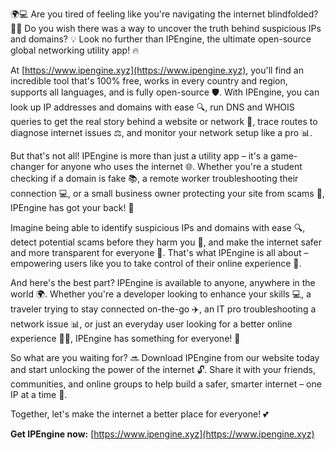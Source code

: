 🌍💻 Are you tired of feeling like you're navigating the internet blindfolded? 🙅‍♂️ Do you wish there was a way to uncover the truth behind suspicious IPs and domains? 💡 Look no further than IPEngine, the ultimate open-source global networking utility app! 🔥

At [https://www.ipengine.xyz](https://www.ipengine.xyz), you'll find an incredible tool that's 100% free, works in every country and region, supports all languages, and is fully open-source 🛡️. With IPEngine, you can look up IP addresses and domains with ease 🔍, run DNS and WHOIS queries to get the real story behind a website or network 💸, trace routes to diagnose internet issues ⚖️, and monitor your network setup like a pro 📊.

But that's not all! IPEngine is more than just a utility app – it's a game-changer for anyone who uses the internet 🌐. Whether you're a student checking if a domain is fake 📚, a remote worker troubleshooting their connection 💻, or a small business owner protecting your site from scams 🏢, IPEngine has got your back! 🙌

Imagine being able to identify suspicious IPs and domains with ease 🔍, detect potential scams before they harm you 💸, and make the internet safer and more transparent for everyone 🌈. That's what IPEngine is all about – empowering users like you to take control of their online experience 🚀.

And here's the best part? IPEngine is available to anyone, anywhere in the world 🌍. Whether you're a developer looking to enhance your skills 💻, a traveler trying to stay connected on-the-go ✈️, an IT pro troubleshooting a network issue 📊, or just an everyday user looking for a better online experience 👩‍💻, IPEngine has something for everyone! 🎉

So what are you waiting for? 🔜 Download IPEngine from our website today and start unlocking the power of the internet 🔓. Share it with your friends, communities, and online groups to help build a safer, smarter internet – one IP at a time 🌟.

Together, let's make the internet a better place for everyone! 💕

**Get IPEngine now:** [https://www.ipengine.xyz](https://www.ipengine.xyz)